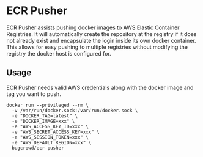 ECR Pusher
===========

ECR Pusher assists pushing docker images to AWS Elastic Container Registries. It will automatically create the repository at the registry if it does not already exist and encapsulate the login inside its own docker container. This allows for easy pushing to multiple registries without modifying the registry the docker host is configured for.

Usage
-----

ECR Pusher needs valid AWS credentials along with the docker image and tag you want to push.

```
docker run --privileged --rm \
  -v /var/run/docker.sock:/var/run/docker.sock \
  -e "DOCKER_TAG=latest" \
  -e "DOCKER_IMAGE=xxx" \
  -e "AWS_ACCESS_KEY_ID=xxx" \
  -e "AWS_SECRET_ACCESS_KEY=xxx" \
  -e "AWS_SESSION_TOKEN=xxx" \
  -e "AWS_DEFAULT_REGION=xxx" \
  bugcrowd/ecr-pusher
```
